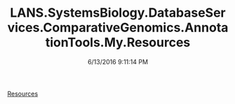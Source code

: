﻿---
title: LANS.SystemsBiology.DatabaseServices.ComparativeGenomics.AnnotationTools.My.Resources
date: 6/13/2016 9:11:14 PM
---

[Resources](T-LANS.SystemsBiology.DatabaseServices.ComparativeGenomics.AnnotationTools.My.Resources.Resources.html)
